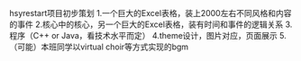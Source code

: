 hsyrestart项目初步策划
1.一个巨大的Excel表格，装上2000左右不同风格和内容的事件
2.核心中的核心，另一个巨大的Excel表格，装有时间和事件的逻辑关系
3.程序（C++ or Java，看技术水平而定）
4.theme设计，图片对应，页面展示
5.（可能）本班同学以virtual choir等方式实现的bgm
